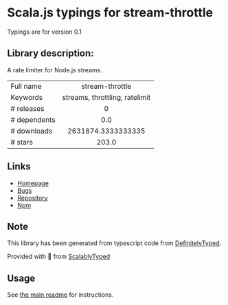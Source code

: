 
# Scala.js typings for stream-throttle

Typings are for version 0.1

## Library description:
A rate limiter for Node.js streams.

|                    |                 |
| ------------------ | :-------------: |
| Full name          | stream-throttle |
| Keywords           | streams, throttling, ratelimit |
| # releases         | 0 |
| # dependents       | 0.0 |
| # downloads        | 2631874.3333333335 |
| # stars            | 203.0 |

## Links
- [Homepage](https://github.com/tjgq/node-stream-throttle)
- [Bugs](https://github.com/tjgq/node-stream-throttle/issues)
- [Repository](https://github.com/tjgq/node-stream-throttle)
- [Npm](https://www.npmjs.com/package/stream-throttle)
    


## Note
This library has been generated from typescript code from [DefinitelyTyped](https://definitelytyped.org).

Provided with :purple_heart: from [ScalablyTyped](https://github.com/oyvindberg/ScalablyTyped)

## Usage
See [the main readme](../../readme.md) for instructions.


